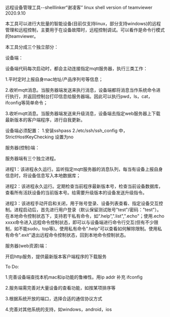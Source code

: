 远程设备管理工具--shelllinker“谢凌客”
linux shell version of teamviewer
2020.9.10

本工具可以进行大批量的智能设备(目前仅支持linux，部分支持windows)的远程管理和远程控制，主要用于在设备故障时，远程控制调试。可以看作是命令行模式的teamviewer。

本工具分成三个独立部分：


设备端：

设备端代码每次启动时，都会主动连接指定mqtt服务器，执行三类工作：

1.平时定时上报自身mac地址/产品序列号等信息；

2.收听mqtt消息。当服务器端发送来执行消息，设备端都将消息当作系统命令进行执行，并返回控制台打印信息给服务器端。因此可以执行pwd，ls，cat，ifconfig等简单命令；

3.收听mqtt消息。当服务器端发送来升级消息，设备端去指定web服务器上下载最新版本的客户端程序，进行自我更新。

设备端必须配置：
1.安装sshpass
2./etc/ssh/ssh_config 中，StrictHostKeyChecking 设置为no


服务器(控制)端：

服务器端有三个独立进程。

进程1：该进程永久运行。监听指定mqtt服务器的消息队列，每当有设备上报自身信息时，将设备信息写入本地数据库；

进程2：该进程永久运行。定期检查当前程序最新版本号，检查当前设备数据库，查看所有活跃设备的当前版本号。给需要升级版本的设备发送升级指令。

进程3：该进程手动开启和关闭，用于账号登录、设备列表查看、指定设备交互控制。进程启动后，首先进行用户登录（默认保留测试账号"test"/密码："test"）。在本地命令控制状态下，支持若干私有命令，如“.help”,".list",".echo"；使用.echo xxxx命令进入远程命令控制状态，即可以与设备端进行命令行交互(但有不少限制，如不能sudo，top等)。使用私有命令".help"可以查看如何解除限制。使用私有命令".exit"退出远程命令控制状态，回到本地命令控制状态。


服务器(web资源)端：

开启http服务，提供最新版本客户端程序的下载服务


To Do:

1.完善设备端查找本机mac和ip功能的鲁棒性。用ip addr 补充 ifconfig

2.服务端需完善对大量设备的查看功能，如按某项排序等

3.根据系统开放的端口，选择合适的通信协议方式

4.完善对其他系统的支持，如windows，android，ios
